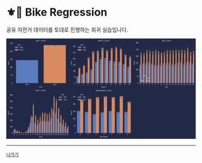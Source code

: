 # ⚜🧠 Bike Regression

공유 자전거 데이터를 토대로 진행하는 회귀 실습입니다.

![](/resources/bike-regression.png)

---
[`나가기`](../)